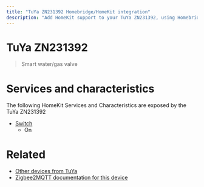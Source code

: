 ```yaml
---
title: "TuYa ZN231392 Homebridge/HomeKit integration"
description: "Add HomeKit support to your TuYa ZN231392, using Homebridge, Zigbee2MQTT and homebridge-z2m."
---
```

<!---
This file has been GENERATED using src/docgen/docgen.ts
DO NOT EDIT THIS FILE MANUALLY!
-->
# TuYa ZN231392
> Smart water/gas valve


# Services and characteristics
The following HomeKit Services and Characteristics are exposed by
the TuYa ZN231392

* [Switch](../../switch.md)
  * On


# Related
* [Other devices from TuYa](../index.md#tuya)
* [Zigbee2MQTT documentation for this device](https://www.zigbee2mqtt.io/devices/ZN231392.html)